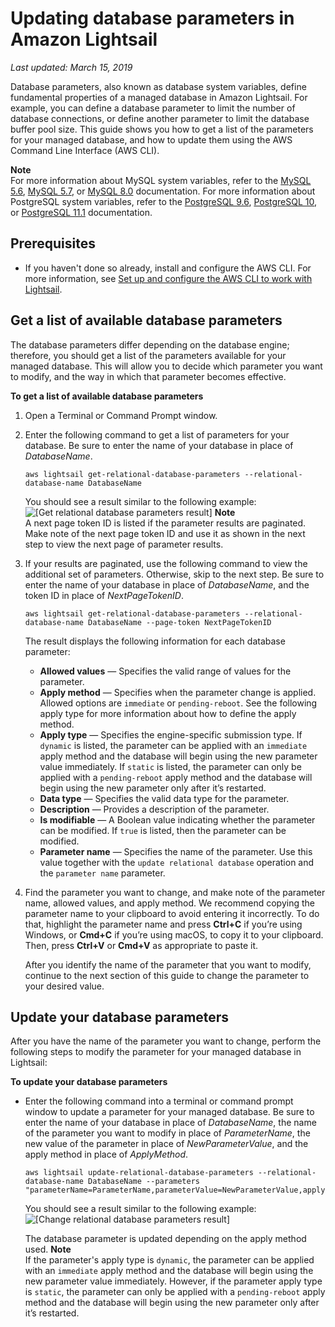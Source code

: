 # Updating database parameters in Amazon Lightsail<a name="amazon-lightsail-updating-database-parameters"></a>

 *Last updated: March 15, 2019* 

Database parameters, also known as database system variables, define fundamental properties of a managed database in Amazon Lightsail\. For example, you can define a database parameter to limit the number of database connections, or define another parameter to limit the database buffer pool size\. This guide shows you how to get a list of the parameters for your managed database, and how to update them using the AWS Command Line Interface \(AWS CLI\)\.

**Note**  
For more information about MySQL system variables, refer to the [MySQL 5\.6](https://dev.mysql.com/doc/refman/5.6/en/server-system-variables.html), [MySQL 5\.7](https://dev.mysql.com/doc/refman/5.7/en/server-system-variables.html), or [MySQL 8\.0](https://dev.mysql.com/doc/refman/8.0/en/server-system-variables.html) documentation\. For more information about PostgreSQL system variables, refer to the [PostgreSQL 9\.6](https://www.postgresql.org/docs/9.6/index.html), [PostgreSQL 10](https://www.postgresql.org/docs/10/index.html), or [PostgreSQL 11\.1](https://www.postgresql.org/docs/11/index.html) documentation\.

## Prerequisites<a name="prerequisites-to-update-database-parameters"></a>
+ If you haven't done so already, install and configure the AWS CLI\. For more information, see [Set up and configure the AWS CLI to work with Lightsail](lightsail-how-to-set-up-and-configure-aws-cli.md)\.

## Get a list of available database parameters<a name="get-database-parameters"></a>

The database parameters differ depending on the database engine; therefore, you should get a list of the parameters available for your managed database\. This will allow you to decide which parameter you want to modify, and the way in which that parameter becomes effective\.

**To get a list of available database parameters**

1. Open a Terminal or Command Prompt window\.

1. Enter the following command to get a list of parameters for your database\. Be sure to enter the name of your database in place of *DatabaseName*\.

   ```
   aws lightsail get-relational-database-parameters --relational-database-name DatabaseName
   ```

   You should see a result similar to the following example:  
![\[Get relational database parameters result\]](https://d9yljz1nd5001.cloudfront.net/en_us/1cade0c7e07039bf59652df47a09d228/images/amazon-lightsail-get-database-parameters-result.png)
**Note**  
A next page token ID is listed if the parameter results are paginated\. Make note of the next page token ID and use it as shown in the next step to view the next page of parameter results\.

1. If your results are paginated, use the following command to view the additional set of parameters\. Otherwise, skip to the next step\. Be sure to enter the name of your database in place of *DatabaseName*, and the token ID in place of *NextPageTokenID*\.

   ```
   aws lightsail get-relational-database-parameters --relational-database-name DatabaseName --page-token NextPageTokenID
   ```

   The result displays the following information for each database parameter:
   + **Allowed values** — Specifies the valid range of values for the parameter\.
   + **Apply method** — Specifies when the parameter change is applied\. Allowed options are `immediate` or `pending-reboot`\. See the following apply type for more information about how to define the apply method\.
   + **Apply type** — Specifies the engine\-specific submission type\. If `dynamic` is listed, the parameter can be applied with an `immediate` apply method and the database will begin using the new parameter value immediately\. If `static` is listed, the parameter can only be applied with a `pending-reboot` apply method and the database will begin using the new parameter only after it’s restarted\.
   + **Data type** — Specifies the valid data type for the parameter\.
   + **Description** — Provides a description of the parameter\.
   + **Is modifiable** — A Boolean value indicating whether the parameter can be modified\. If `true` is listed, then the parameter can be modified\.
   + **Parameter name** — Specifies the name of the parameter\. Use this value together with the `update relational database` operation and the `parameter name` parameter\.

1. Find the parameter you want to change, and make note of the parameter name, allowed values, and apply method\. We recommend copying the parameter name to your clipboard to avoid entering it incorrectly\. To do that, highlight the parameter name and press **Ctrl\+C** if you’re using Windows, or **Cmd\+C** if you’re using macOS, to copy it to your clipboard\. Then, press **Ctrl\+V** or **Cmd\+V** as appropriate to paste it\.

   After you identify the name of the parameter that you want to modify, continue to the next section of this guide to change the parameter to your desired value\.

## Update your database parameters<a name="update-database-parameters"></a>

After you have the name of the parameter you want to change, perform the following steps to modify the parameter for your managed database in Lightsail:

**To update your database parameters**
+ Enter the following command into a terminal or command prompt window to update a parameter for your managed database\. Be sure to enter the name of your database in place of *DatabaseName*, the name of the parameter you want to modify in place of *ParameterName*, the new value of the parameter in place of *NewParameterValue*, and the apply method in place of *ApplyMethod*\.

  ```
  aws lightsail update-relational-database-parameters --relational-database-name DatabaseName --parameters "parameterName=ParameterName,parameterValue=NewParameterValue,applyMethod=ApplyMethod"
  ```

  You should see a result similar to the following example:  
![\[Change relational database parameters result\]](https://d9yljz1nd5001.cloudfront.net/en_us/1cade0c7e07039bf59652df47a09d228/images/amazon-lightsail-update-database-parameters-result.png)

  The database parameter is updated depending on the apply method used\.
**Note**  
If the parameter's apply type is `dynamic`, the parameter can be applied with an `immediate` apply method and the database will begin using the new parameter value immediately\. However, if the parameter apply type is `static`, the parameter can only be applied with a `pending-reboot` apply method and the database will begin using the new parameter only after it’s restarted\.